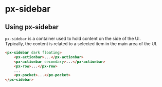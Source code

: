 px-sidebar
============

## Using px-sidebar

`px-sidebar` is a container used to hold content on the side of the UI. Typically, the content is related to a selected item in the main area of the UI.

```html
<px-sidebar dark floating>
	<px-actionbar>...</px-actionbar>
	<px-actionbar secondary>...</px-actionbar>
	<px-row>...</px-row>
	...
	<px-pocket>...</px-pocket>
</px-sidebar>
```